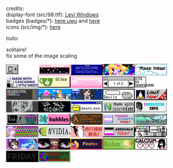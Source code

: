 credits:</br>
display-font (src/98.ttf): [Levi Windows](https://www.dafont.com/leviwindows.font?text=All+your+base+belong+to+us.+Cancel+OK)</br>
badges (badges/\*): [here uwu](https://cyber.dabamos.de/88x31/) and [here](https://neonaut.neocities.org/cyber/88x31)</br>
icons (src/img/\*): [here](https://win98icons.alexmeub.com/)</br>

todo:

solitaire!</br>
fix some of the image scaling</br>


<img alt='./badges/000010.gif' src='./badges/000010.gif'><img alt='./badges/catp0rtal.gif' src='./badges/catp0rtal.gif'><img alt='./badges/getbsod.gif' src='./badges/getbsod.gif'><img alt='./badges/reshirii.gif' src='./badges/reshirii.gif'><img alt='./badges/104.gif' src='./badges/104.gif'><img alt='./badges/css2.gif' src='./badges/css2.gif'><img alt='./badges/gitea.gif' src='./badges/gitea.gif'><img alt='./badges/rosemary22.gif' src='./badges/rosemary22.gif'><img alt='./badges/1of2.gif' src='./badges/1of2.gif'><img alt='./badges/css.png' src='./badges/css.png'><img alt='./badges/hexrain.png' src='./badges/hexrain.png'><img alt='./badges/rosemary7.gif' src='./badges/rosemary7.gif'><img alt='./badges/amatsuki.gif' src='./badges/amatsuki.gif'><img alt='./badges/devils_button.gif' src='./badges/devils_button.gif'><img alt='./badges/linuxnow2.gif' src='./badges/linuxnow2.gif'><img alt='./badges/thatwhitehand.png' src='./badges/thatwhitehand.png'><img alt='./badges/anibanner.gif' src='./badges/anibanner.gif'><img alt='./badges/devils.gif' src='./badges/devils.gif'><img alt='./badges/neovim.gif' src='./badges/neovim.gif'><img alt='./badges/transistor_cafe.gif' src='./badges/transistor_cafe.gif'><img alt='./badges/anticodeandrun.gif' src='./badges/anticodeandrun.gif'><img alt='./badges/digby88.gif' src='./badges/digby88.gif'><img alt='./badges/newlambda.gif' src='./badges/newlambda.gif'><img alt='./badges/transnow2.gif' src='./badges/transnow2.gif'><img alt='./badges/arizona.gif' src='./badges/arizona.gif'><img alt='./badges/dramaturgie.gif' src='./badges/dramaturgie.gif'><img alt='./badges/nvidia.gif' src='./badges/nvidia.gif'><img alt='./badges/zettai.gif' src='./badges/zettai.gif'><img alt='./badges/asexuals_now.gif' src='./badges/asexuals_now.gif'><img alt='./badges/finger-logo-people.gif' src='./badges/finger-logo-people.gif'><img alt='./badges/nya2.gif' src='./badges/nya2.gif'><img alt='./badges/beyes.gif' src='./badges/beyes.gif'><img alt='./badges/firefox4.gif' src='./badges/firefox4.gif'><img alt='./badges/photo.jpeg' src='./badges/photo.jpeg'><img alt='./badges/calcium.png' src='./badges/calcium.png'><img alt='./badges/friday-girl.gif' src='./badges/friday-girl.gif'><img alt='./badges/photo.png' src='./badges/photo.png'>